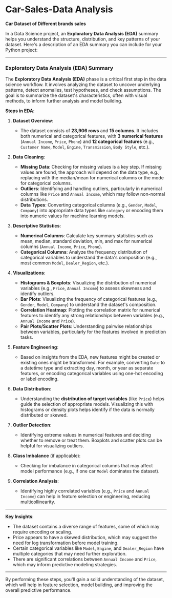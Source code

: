 # Car-Sales-Data Analysis
**Car Dataset of Different brands sales**

In a Data Science project, an **Exploratory Data Analysis (EDA)** summary helps you understand the structure, distribution, and key patterns of your dataset. Here's a description of an EDA summary you can include for your Python project:

---

### **Exploratory Data Analysis (EDA) Summary**

The **Exploratory Data Analysis (EDA)** phase is a critical first step in the data science workflow. It involves analyzing the dataset to uncover underlying patterns, detect anomalies, test hypotheses, and check assumptions. The goal is to summarize the dataset's characteristics, often with visual methods, to inform further analysis and model building.

**Steps in EDA**:

1. **Dataset Overview**:
   - The dataset consists of **23,906 rows** and **15 columns**. It includes both numerical and categorical features, with **3 numerical features** (`Annual Income`, `Price`, `Phone`) and **12 categorical features** (e.g., `Customer Name`, `Model`, `Engine`, `Transmission`, `Body Style`, etc.).

2. **Data Cleaning**:
   - **Missing Data**: Checking for missing values is a key step. If missing values are found, the approach will depend on the data type, e.g., replacing with the median/mean for numerical columns or the mode for categorical columns.
   - **Outliers**: Identifying and handling outliers, particularly in numerical columns like `Price` and `Annual Income`, which may follow non-normal distributions.
   - **Data Types**: Converting categorical columns (e.g., `Gender`, `Model`, `Company`) into appropriate data types like `category` or encoding them into numeric values for machine learning models.

3. **Descriptive Statistics**:
   - **Numerical Columns**: Calculate key summary statistics such as mean, median, standard deviation, min, and max for numerical columns (`Annual Income`, `Price`, `Phone`).
   - **Categorical Columns**: Analyze the frequency distribution of categorical variables to understand the data's composition (e.g., most common `Model`, `Dealer_Region`, etc.).

4. **Visualizations**:
   - **Histograms & Boxplots**: Visualizing the distribution of numerical variables (e.g., `Price`, `Annual Income`) to assess skewness and identify outliers.
   - **Bar Plots**: Visualizing the frequency of categorical features (e.g., `Gender`, `Model`, `Company`) to understand the dataset's composition.
   - **Correlation Heatmap**: Plotting the correlation matrix for numerical features to identify any strong relationships between variables (e.g., `Annual Income` and `Price`).
   - **Pair Plots/Scatter Plots**: Understanding pairwise relationships between variables, particularly for the features involved in prediction tasks.

5. **Feature Engineering**:
   - Based on insights from the EDA, new features might be created or existing ones might be transformed. For example, converting `Date` to a datetime type and extracting day, month, or year as separate features, or encoding categorical variables using one-hot encoding or label encoding.

6. **Data Distribution**:
   - Understanding the **distribution of target variables** (like `Price`) helps guide the selection of appropriate models. Visualizing this with histograms or density plots helps identify if the data is normally distributed or skewed.

7. **Outlier Detection**:
   - Identifying extreme values in numerical features and deciding whether to remove or treat them. Boxplots and scatter plots can be helpful for visualizing outliers.

8. **Class Imbalance** (if applicable):
   - Checking for imbalance in categorical columns that may affect model performance (e.g., if one car `Model` dominates the dataset).

9. **Correlation Analysis**:
   - Identifying highly correlated variables (e.g., `Price` and `Annual Income`) can help in feature selection or engineering, reducing multicollinearity.

---

**Key Insights**:
- The dataset contains a diverse range of features, some of which may require encoding or scaling.
- Price appears to have a skewed distribution, which may suggest the need for log transformation before model training.
- Certain categorical variables like `Model`, `Engine`, and `Dealer_Region` have multiple categories that may need further exploration.
- There are significant correlations between `Annual Income` and `Price`, which may inform predictive modeling strategies.

---

By performing these steps, you'll gain a solid understanding of the dataset, which will help in feature selection, model building, and improving the overall predictive performance.



